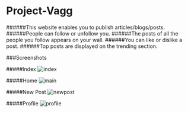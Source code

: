 # Project-Vagg

######This website enables you to publish articles/blogs/posts.
######People can follow or unfollow you.
######The posts of all the people you follow appears on your wall.
######You can like or dislike a post.
######Top posts are displayed on the trending section.

###Screenshots


#####Index
![index](https://raw.githubusercontent.com/itsdennian/Project-Vagg/master/Screenshots/index.png)

#####Home
![main](https://raw.githubusercontent.com/itsdennian/Project-Vagg/master/Screenshots/main.png)

#####New Post
![newpost](https://raw.githubusercontent.com/itsdennian/Project-Vagg/master/Screenshots/newpost.png)

#####Profile
![profile](https://raw.githubusercontent.com/itsdennian/Project-Vagg/master/Screenshots/profile.png)


